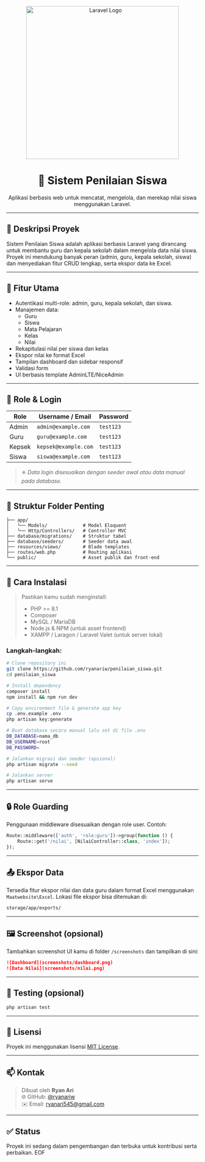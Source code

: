 
<p align="center">
  <img src="https://raw.githubusercontent.com/laravel/art/master/logo-lockup/5%20SVG/2%20CMYK/1%20Full%20Color/laravel-logolockup-cmyk-red.svg" width="400" alt="Laravel Logo">
</p>

<h1 align="center">📘 Sistem Penilaian Siswa</h1>
<p align="center">Aplikasi berbasis web untuk mencatat, mengelola, dan merekap nilai siswa menggunakan Laravel.</p>

---

## 🧾 Deskripsi Proyek

Sistem Penilaian Siswa adalah aplikasi berbasis Laravel yang dirancang untuk membantu guru dan kepala sekolah dalam mengelola data nilai siswa. Proyek ini mendukung banyak peran (admin, guru, kepala sekolah, siswa) dan menyediakan fitur CRUD lengkap, serta ekspor data ke Excel.

---

## 📌 Fitur Utama

- Autentikasi multi-role: admin, guru, kepala sekolah, dan siswa.
- Manajemen data:
  - Guru
  - Siswa
  - Mata Pelajaran
  - Kelas
  - Nilai
- Rekapitulasi nilai per siswa dan kelas
- Ekspor nilai ke format Excel
- Tampilan dashboard dan sidebar responsif
- Validasi form
- UI berbasis template AdminLTE/NiceAdmin

---

## 👤 Role & Login

| Role        | Username / Email         | Password  |
|-------------|--------------------------|-----------|
| Admin       | `admin@example.com`      | `test123` |
| Guru        | `guru@example.com`       | `test123` |
| Kepsek      | `kepsek@example.com`     | `test123` |
| Siswa       | `siswa@example.com`      | `test123` |

> ✳️ *Data login disesuaikan dengan seeder awal atau data manual pada database.*

---

## 📂 Struktur Folder Penting

```plaintext
├── app/
│   └── Models/             # Model Eloquent
│   └── Http/Controllers/   # Controller MVC
├── database/migrations/    # Struktur tabel
├── database/seeders/       # Seeder data awal
├── resources/views/        # Blade templates
├── routes/web.php          # Routing aplikasi
└── public/                 # Asset publik dan front-end
```

---

## 🚀 Cara Instalasi

> Pastikan kamu sudah menginstall:
> - PHP >= 8.1
> - Composer
> - MySQL / MariaDB
> - Node.js & NPM (untuk asset frontend)
> - XAMPP / Laragon / Laravel Valet (untuk server lokal)

### Langkah-langkah:

```bash
# Clone repository ini
git clone https://github.com/ryanariw/penilaian_siswa.git
cd penilaian_siswa

# Install dependency
composer install
npm install && npm run dev

# Copy environment file & generate app key
cp .env.example .env
php artisan key:generate

# Buat database secara manual lalu set di file .env
DB_DATABASE=nama_db
DB_USERNAME=root
DB_PASSWORD=

# Jalankan migrasi dan seeder (opsional)
php artisan migrate --seed

# Jalankan server
php artisan serve
```

---

## 🔒 Role Guarding

Penggunaan middleware disesuaikan dengan role user. Contoh:

```php
Route::middleware(['auth', 'role:guru'])->group(function () {
    Route::get('/nilai', [NilaiController::class, 'index']);
});
```

---

## 📤 Ekspor Data

Tersedia fitur ekspor nilai dan data guru dalam format Excel menggunakan `Maatwebsite\Excel`. Lokasi file ekspor bisa ditemukan di:

```bash
storage/app/exports/
```

---

## 🖼️ Screenshot (opsional)

Tambahkan screenshot UI kamu di folder `/screenshots` dan tampilkan di sini:

```markdown
![Dashboard](screenshots/dashboard.png)
![Data Nilai](screenshots/nilai.png)
```

---

## 🧪 Testing (opsional)

```bash
php artisan test
```

---

## 📄 Lisensi

Proyek ini menggunakan lisensi [MIT License](https://opensource.org/licenses/MIT).

---

## 📫 Kontak

> Dibuat oleh **Ryan Ari**  
> 🌐 GitHub: [@ryanariw](https://github.com/ryanariw)  
> ✉️ Email: ryanari545@gmail.com

---

## ✅ Status

Proyek ini sedang dalam pengembangan dan terbuka untuk kontribusi serta perbaikan.
EOF
